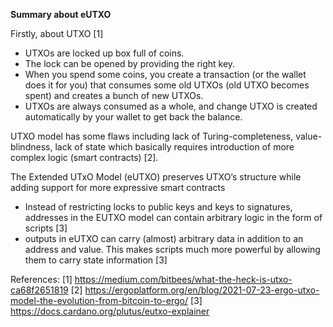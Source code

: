 **Summary about eUTXO**

Firstly, about UTXO [1] 
* UTXOs are locked up box full of coins.
* The lock can be opened by providing the right key.
* When you spend some coins, you create a transaction (or the wallet does it for you) that consumes some old UTXOs (old UTXO becomes spent) and creates a bunch of new UTXOs. 
* UTXOs are always consumed as a whole, and change UTXO is created automatically by your wallet to get back the balance.

UTXO model has some flaws including lack of Turing-completeness, value-blindness, lack of state which basically requires introduction of more complex logic (smart contracts) [2].

The Extended UTxO Model (eUTXO) preserves UTXO’s structure while adding support for more expressive smart contracts
* Instead of restricting locks to public keys and keys to signatures, addresses in the EUTXO model can contain arbitrary logic in the form of scripts [3]
* outputs in eUTXO can carry (almost) arbitrary data in addition to an address and value. This makes scripts much more powerful by allowing them to carry state information [3]

References:
[1] https://medium.com/bitbees/what-the-heck-is-utxo-ca68f2651819
[2] https://ergoplatform.org/en/blog/2021-07-23-ergo-utxo-model-the-evolution-from-bitcoin-to-ergo/
[3] https://docs.cardano.org/plutus/eutxo-explainer
